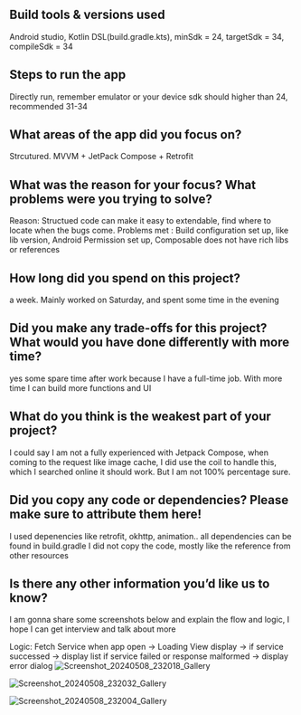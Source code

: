 ## Build tools & versions used
Android studio, Kotlin DSL(build.gradle.kts), minSdk = 24, targetSdk = 34, compileSdk = 34
      
## Steps to run the app
Directly run, remember emulator or your device sdk should higher than 24, recommended 31-34

## What areas of the app did you focus on?
Strcutured. MVVM + JetPack Compose + Retrofit

## What was the reason for your focus? What problems were you trying to solve?
Reason: Structued code can make it easy to extendable, find where to locate when the bugs come.
Problems met : Build configuration set up, like lib version, 
Android Permission set up, 
Composable does not have rich libs or references

## How long did you spend on this project?
a week. Mainly worked on Saturday, and spent some time in the evening

## Did you make any trade-offs for this project? What would you have done differently with more time?
yes some spare time after work because I have a full-time job. 
With more time I can build more functions and UI

## What do you think is the weakest part of your project?
I could say I am not a fully experienced with Jetpack Compose, when coming to the request like image cache, I did use the coil to handle this, which I searched online it should work.
But I am not 100% percentage sure.

## Did you copy any code or dependencies? Please make sure to attribute them here!
I used depenencies like retrofit, okhttp, animation.. all dependencies can be found in build.gradle
I did not copy the code, mostly like the reference from other resources

## Is there any other information you’d like us to know?
I am gonna share some screenshots below and explain the flow and logic, I hope I can get interview and talk about more

Logic:
Fetch Service when app open -> Loading View display -> 
if service successed -> display list
if service failed or response malformed -> display error dialog
![Screenshot_20240508_232018_Gallery](https://github.com/panqier/EmployeeDirectory/assets/70109318/9ad3d46f-d578-4ebd-824d-b7705278ce32)

![Screenshot_20240508_232032_Gallery](https://github.com/panqier/EmployeeDirectory/assets/70109318/e4d82bca-2b08-44bc-8d9f-1f33c044ca3c)

![Screenshot_20240508_232004_Gallery](https://github.com/panqier/EmployeeDirectory/assets/70109318/3fc96705-f756-4f61-83ab-bcbbbac95d23)

